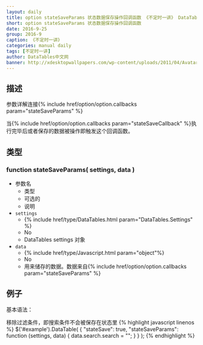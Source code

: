 ```yaml
---
layout: daily
title: option stateSaveParams 状态数据保存操作回调函数 《不定时一讲》 DataTables中文网
short: option stateSaveParams 状态数据保存操作回调函数
date: 2016-9-25
group: 2016-9
caption: 《不定时一讲》
categories: manual daily
tags: [不定时一讲]
author: DataTables中文网
banner: http://xdesktopwallpapers.com/wp-content/uploads/2011/04/Avatar-Movie-Poster.jpg
---
```


## 描述
参数详解连接{% include href/option/option.callbacks param="stateSaveParams" %}

当{% include href/option/option.callbacks param="stateSaveCallback" %}执行完毕后或者保存的数据被操作即触发这个回调函数。
<!--more-->

## 类型

### function stateSaveParams( settings, data )

- 参数名
    - 类型
    - 可选的
    - 说明
- `settings`
    - {% include href/type/DataTables.html param="DataTables.Settings" %}
    - No
    - DataTables settings 对象
- `data`
    - {% include href/type/Javascript.html param="object"%}
    - No
    - 用来储存的数据。数据来自{% include href/option/option.callbacks param="stateSaveParams" %}


## 例子
基本语法：

移除过滤条件，即搜索条件不会被保存在状态里
{% highlight javascript linenos %}
$('#example').DataTable( {
  "stateSave": true,
  "stateSaveParams": function (settings, data) {
    data.search.search = "";
  }
} );
{% endhighlight %}

